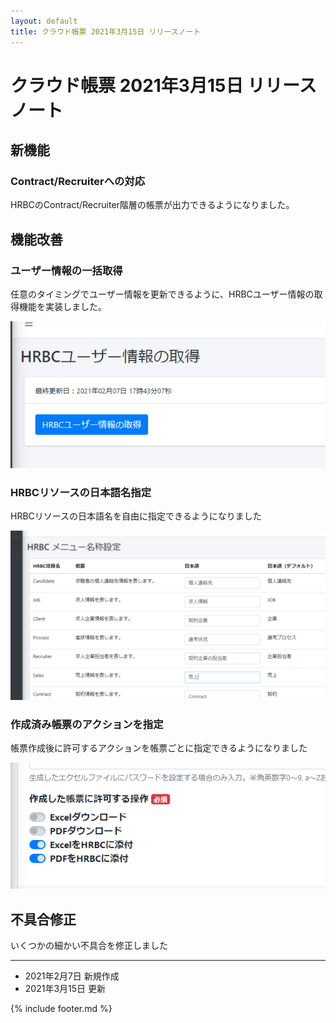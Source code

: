 ```yaml
---
layout: default
title: クラウド帳票 2021年3月15日 リリースノート
---
```


# クラウド帳票 2021年3月15日 リリースノート

## 新機能

### Contract/Recruiterへの対応

HRBCのContract/Recruiter階層の帳票が出力できるようになりました。

## 機能改善

### ユーザー情報の一括取得

任意のタイミングでユーザー情報を更新できるように、HRBCユーザー情報の取得機能を実装しました。

![ユーザー情報の一括取得](images/20210207/release20210207_1_1.png)


### HRBCリソースの日本語名指定

HRBCリソースの日本語名を自由に指定できるようになりました

![HRBCリソースの日本語名指定](images/20210207/release20210207_1_2.png)


### 作成済み帳票のアクションを指定

帳票作成後に許可するアクションを帳票ごとに指定できるようになりました

![作成済み帳票のアクションを指定](images/20210207/release20210207_1_3.png)


## 不具合修正

いくつかの細かい不具合を修正しました

-----
* 2021年2月7日 新規作成
* 2021年3月15日 更新

{% include footer.md %}
